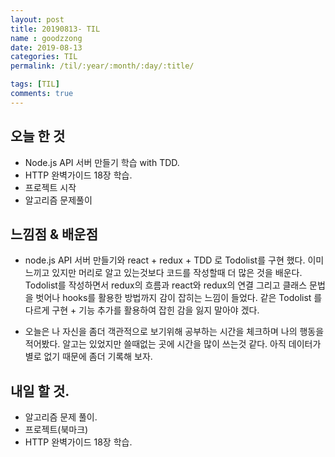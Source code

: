 ```yaml
---
layout: post
title: 20190813- TIL
name : goodzzong
date: 2019-08-13
categories: TIL
permalink: /til/:year/:month/:day/:title/

tags: [TIL]
comments: true
---
```


## 오늘 한 것

- Node.js API 서버 만들기 학습 with TDD.
- HTTP 완벽가이드 18장 학습.
- 프로젝트 시작
- 알고리즘 문제풀이

## 느낌점 & 배운점
- node.js API 서버 만들기와 react + redux + TDD 로 Todolist를 구현 했다.
 이미 느끼고 있지만 머리로 알고 있는것보다 코드를 작성할때 더 많은 것을 배운다.
 Todolist를 작성하면서 redux의 흐름과 react와 redux의 연결 그리고 클래스 문법을 벗어나
 hooks를 활용한 방법까지 감이 잡히는 느낌이 들었다. 
 같은 Todolist 를 다르게 구현 + 기능 추가를 활용하여 잡힌 감을 잃지 말아야 겠다.

- 오늘은 나 자신을 좀더 객관적으로 보기위해 공부하는 시간을 체크하며 나의 행동을 적어봤다.
  알고는 있었지만 쓸때없는 곳에 시간을 많이 쓰는것 같다. 
	아직 데이터가 별로 없기 때문에 좀더 기록해 보자.

  
## 내일 할 것.
- 알고리즘 문제 풀이.
- 프로젝트(북마크)
- HTTP 완벽가이드 18장 학습.

